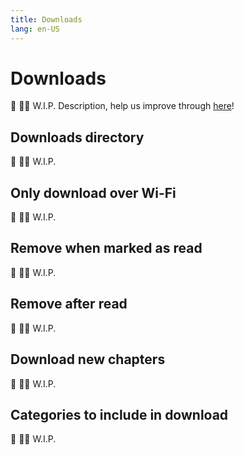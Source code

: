 ```yaml
---
title: Downloads
lang: en-US
---
```


# Downloads
:construction: :construction_worker_man: W.I.P. Description, help us improve through [here](https://github.com/tachiyomiorg/website/edit/master/src/help/guides/downloads.md)!

## Downloads directory
:construction: :construction_worker_man: W.I.P.

## Only download over Wi-Fi
:construction: :construction_worker_man: W.I.P.

## Remove when marked as read
:construction: :construction_worker_man: W.I.P.

## Remove after read
:construction: :construction_worker_man: W.I.P.

## Download new chapters
:construction: :construction_worker_man: W.I.P.

## Categories to include in download
:construction: :construction_worker_man: W.I.P.
